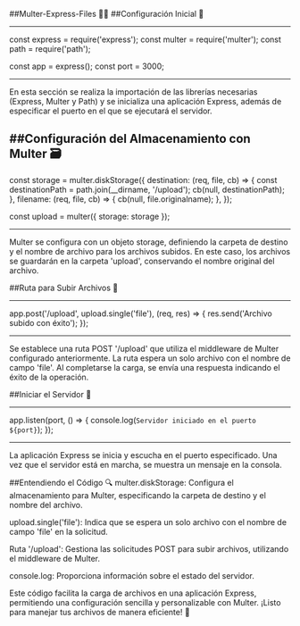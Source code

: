 ##Multer-Express-Files 📁🚀
##Configuración Inicial 🚀

---

const express = require('express');
const multer = require('multer');
const path = require('path');

const app = express();
const port = 3000;

---

En esta sección se realiza la importación de las librerías necesarias (Express, Multer y Path) y se inicializa una aplicación Express, además de especificar el puerto en el que se ejecutará el servidor.

##Configuración del Almacenamiento con Multer 🗃️
---
const storage = multer.diskStorage({
  destination: (req, file, cb) => {
    const destinationPath = path.join(__dirname, '/upload');
    cb(null, destinationPath);
  },
  filename: (req, file, cb) => {
    cb(null, file.originalname);
  },
});

const upload = multer({ storage: storage });

---

Multer se configura con un objeto storage, definiendo la carpeta de destino y el nombre de archivo para los archivos subidos. En este caso, los archivos se guardarán en la carpeta 'upload', conservando el nombre original del archivo.

##Ruta para Subir Archivos 📁

---

app.post('/upload', upload.single('file'), (req, res) => {
  res.send('Archivo subido con éxito');
});

---

Se establece una ruta POST '/upload' que utiliza el middleware de Multer configurado anteriormente. La ruta espera un solo archivo con el nombre de campo 'file'. Al completarse la carga, se envía una respuesta indicando el éxito de la operación.

##Iniciar el Servidor 🚀

---

app.listen(port, () => {
  console.log(`Servidor iniciado en el puerto ${port}`);
});

---

La aplicación Express se inicia y escucha en el puerto especificado. Una vez que el servidor está en marcha, se muestra un mensaje en la consola.

##Entendiendo el Código 🔍
multer.diskStorage: Configura el almacenamiento para Multer, especificando la carpeta de destino y el nombre del archivo.

upload.single('file'): Indica que se espera un solo archivo con el nombre de campo 'file' en la solicitud.

Ruta '/upload': Gestiona las solicitudes POST para subir archivos, utilizando el middleware de Multer.

console.log: Proporciona información sobre el estado del servidor.

Este código facilita la carga de archivos en una aplicación Express, permitiendo una configuración sencilla y personalizable con Multer. ¡Listo para manejar tus archivos de manera eficiente! 🚀
